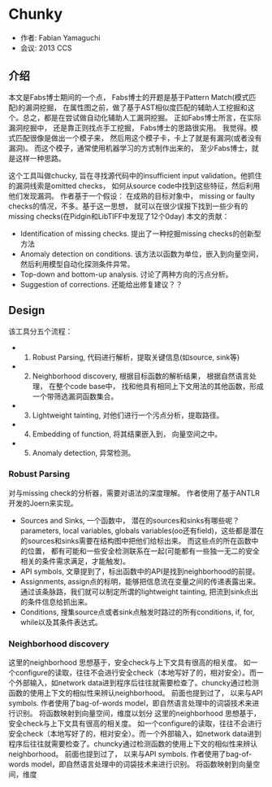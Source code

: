 # Chunky
- 作者: Fabian Yamaguchi
- 会议: 2013 CCS


## 介绍
本文是Fabs博士期间的一个点， Fabs博士的开题是基于Pattern Match(模式匹配)的漏洞挖掘， 在属性图之前，做了基于AST相似度匹配的辅助人工挖掘和这个。总之，都是在尝试做自动化辅助人工漏洞挖掘。
正如Fabs博士所言，在实际漏洞挖掘中， 还是靠正则找点手工挖掘， Fabs博士的思路很实用。 我觉得。模式匹配很像是做出一个模子来， 然后用这个模子卡，卡上了就是有漏洞(或者没有漏洞)。 而这个模子，通常使用机器学习的方式制作出来的， 至少Fabs博士，就是这样一种思路。

这个工具叫做chucky, 旨在寻找源代码中的insufficient input validation。他抓住的漏洞线索是omitted checks， 如何从source code中找到这些特征，然后利用他们发现漏洞。
作者基于一个假设： 在成熟的目标对象中， missing or faulty checks的情况，不多。基于这一思想， 就可以在很少误报下找到一些少有的missing checks(在Pidgin和LibTIFF中发现了12个0day)
本文的贡献：
  - Identification of missing checks. 提出了一种挖掘missing checks的创新型方法
  - Anomaly detection on conditions.  该方法以函数为单位，嵌入到向量空间，然后利用模型自动化探测条件异常。
  - Top-down and bottom-up analysis.  讨论了两种方向的污点分析。
  - Suggestion of corrections.  还能给出修复建议？？


## Design
该工具分五个流程：
- 1. Robust Parsing, 代码进行解析，提取关键信息(如source, sink等)
- 2. Neighborhood discovery, 根据目标函数的解析结果， 根据自然语言处理， 在整个code base中， 找和他具有相同上下文用法的其他函数，形成一个带筛选漏洞函数集合。
- 3. Lightweight tainting, 对他们进行一个污点分析，提取路径。
- 4. Embedding of function, 将其结果嵌入到， 向量空间之中。
- 5. Anomaly detection, 异常检测。

### Robust Parsing
对与missing check的分析器，需要对语法的深度理解。 作者使用了基于ANTLR开发的Joern来实现。
*  Sources and Sinks, 一个函数中， 潜在的sources和sinks有哪些呢？parameters, local variables, globals variables(oo还有field)，这些都是潜在的sources和sinks需要在结构图中把他们给标出来。 而这些点的所在函数中的位置， 都有可能和一些安全检测联系在一起(可能都有一些独一无二的安全相关的条件需求满足，才能触发)。
*  API symbols, 文章提到了，标出函数中的API是找到neighborhood的前提。
*  Assignments, assign点的标明，能够把信息流在变量之间的传递表露出来。通过该条脉路，我们就可以制定所谓的lightweight tainting, 把流到sink点出的条件信息给抓出来。
*  Conditions, 搜集source点或者sink点触发时路过的所有conditions, if, for, while以及其条件表达式。

### Neighborhood discovery
这里的neighborhood 思想基于，安全check与上下文具有很高的相关度。 如一个configure的读取，往往不会进行安全check（本地写好了的，相对安全）。而一个外部输入，如network data进到程序后往往就需要检查了。chuncky通过检测函数的使用上下文的相似性来辨认neighborhood。 前面也提到过了， 以来与API symbols. 作者使用了bag-of-words model，即自然语言处理中的词袋技术来进行识别。 将函数映射到向量空间，维度以划分
这里的neighborhood 思想基于，安全check与上下文具有很高的相关度。 如一个configure的读取，往往不会进行安全check（本地写好了的，相对安全）。而一个外部输入，如network data进到程序后往往就需要检查了。chuncky通过检测函数的使用上下文的相似性来辨认neighborhood。 前面也提到过了， 以来与API symbols. 作者使用了bag-of-words model，即自然语言处理中的词袋技术来进行识别。 将函数映射到向量空间，维度



